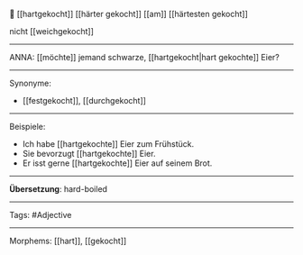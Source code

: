 🥚 [[hartgekocht]]
[[härter gekocht]]
[[am]] [[härtesten gekocht]]

nicht [[weichgekocht]]

---

ANNA: [[möchte]] jemand schwarze, [[hartgekocht|hart gekochte]] Eier?

---

Synonyme:

- [[festgekocht]], [[durchgekocht]]

---

Beispiele:

- Ich habe [[hartgekochte]] Eier zum Frühstück.
- Sie bevorzugt [[hartgekochte]] Eier.
- Er isst gerne [[hartgekochte]] Eier auf seinem Brot.

---

**Übersetzung**:
hard-boiled

---

Tags:
#Adjective

---

Morphems:
[[hart]], [[gekocht]]
